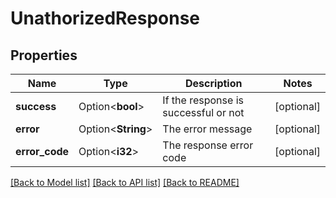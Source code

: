 # UnathorizedResponse

## Properties

Name | Type | Description | Notes
------------ | ------------- | ------------- | -------------
**success** | Option<**bool**> | If the response is successful or not | [optional]
**error** | Option<**String**> | The error message | [optional]
**error_code** | Option<**i32**> | The response error code | [optional]

[[Back to Model list]](../README.md#documentation-for-models) [[Back to API list]](../README.md#documentation-for-api-endpoints) [[Back to README]](../README.md)


